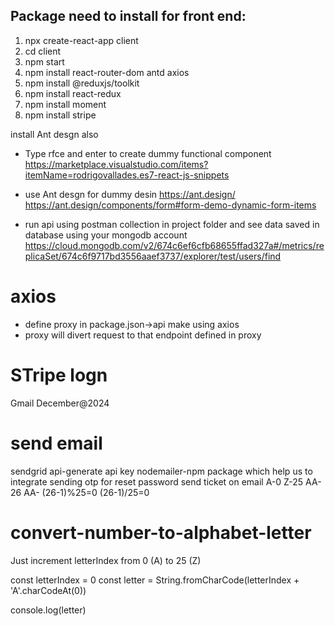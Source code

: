 ## Package need to install for front end:
1. npx create-react-app client
2. cd client 
3. npm start
4. npm install react-router-dom antd axios
5. npm install @reduxjs/toolkit
6. npm install react-redux
7. npm install moment
8. npm install stripe

install Ant desgn also

* Type rfce and enter to create dummy functional component
https://marketplace.visualstudio.com/items?itemName=rodrigovallades.es7-react-js-snippets

* use Ant desgn for dummy desin
https://ant.design/
https://ant.design/components/form#form-demo-dynamic-form-items

* run api using postman collection in project folder
and see data saved in database using your mongodb account
https://cloud.mongodb.com/v2/674c6ef6cfb68655ffad327a#/metrics/replicaSet/674c6f9717bd3556aaef3737/explorer/test/users/find

# axios
* define proxy in package.json->api make using axios
* proxy will divert request to that endpoint defined in proxy

# STripe logn
Gmail
December@2024

# send email
sendgrid api-generate api key
nodemailer-npm package which help us to integrate
sending otp for reset password
send ticket on email
A-0 Z-25
AA-26
AA-  (26-1)%25=0
(26-1)/25=0

# convert-number-to-alphabet-letter
Just increment letterIndex from 0 (A) to 25 (Z)

const letterIndex = 0
const letter = String.fromCharCode(letterIndex + 'A'.charCodeAt(0))

console.log(letter)


